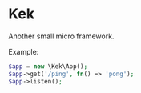 # Kek

Another small micro framework.

Example:

```php
$app = new \Kek\App();
$app->get('/ping', fn() => 'pong');
$app->listen();
```
